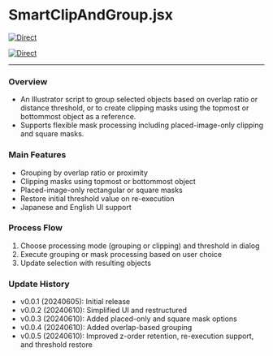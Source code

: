 # SmartClipAndGroup.jsx

[![Direct](https://img.shields.io/badge/Direct%20Link-SmartClipAndGroup.jsx-ffcc00.svg)](https://github.com/swwwitch/illustrator-scripts/blob/master/jsx/group/SmartClipAndGroup.jsx)

[![Direct](https://img.shields.io/badge/Back%20to%20home-All%20scripts-cccccc.svg)](https://github.com/swwwitch/illustrator-scripts/blob/master/README.md)

---

### Overview

- An Illustrator script to group selected objects based on overlap ratio or distance threshold, or to create clipping masks using the topmost or bottommost object as a reference.
- Supports flexible mask processing including placed-image-only clipping and square masks.

### Main Features

- Grouping by overlap ratio or proximity
- Clipping masks using topmost or bottommost object
- Placed-image-only rectangular or square masks
- Restore initial threshold value on re-execution
- Japanese and English UI support

### Process Flow

1. Choose processing mode (grouping or clipping) and threshold in dialog
2. Execute grouping or mask processing based on user choice
3. Update selection with resulting objects

### Update History

- v0.0.1 (20240605): Initial release
- v0.0.2 (20240610): Simplified UI and restructured
- v0.0.3 (20240610): Added placed-only and square mask options
- v0.0.4 (20240610): Added overlap-based grouping
- v0.0.5 (20240610): Improved z-order retention, re-execution support, and threshold restore